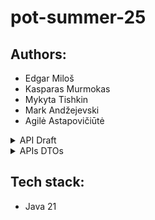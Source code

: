 # pot-summer-25
## Authors:
- Edgar Miloš
- Kasparas Murmokas
- Mykyta Tishkin
- Mark Andžejevski
- Agilė Astapovičiūtė  

<details><summary> API Draft</summary>
## Base URL
```
https://api.ibta.com/v1
```

### Company Management
```
GET    /companies                    # Get all companies / Search by name, country code, status
POST   /companies                    # Create new company profile
GET    /companies/{id}               # View company details
PUT    /companies/{id}               # Update company profile
DELETE /companies/{id}               # Deactivate company
GET    /companies/{id}/users         # View users for a specific company
GET    /companies/{id}/packages      # View packages for a specific company
GET    /companies/{id}/claims        # View claims for a specific company
```

### User Management
```
GET    /users                        # Get all users / Search by name, email, etc.
POST   /users                        # Create new user (company-level or consumer-level)
GET    /users/{id}                   # View user details
PUT    /users/{id}                   # Update user profile
DELETE /users/{id}                   # Deactivate user
GET    /users/{id}/roles             # View user roles
PUT    /users/{id}/roles             # Update user roles
GET    /users/{id}/functions         # View user functions
PUT    /users/{id}/functions         # Update user functions
GET    /users/{id}/claims            # View claims for a specific user
```

### Insurance Package Management 
```
GET    /packages                     # Get all packages / Search packages by name, dates, status, etc.
POST   /packages                     # Create new insurance package
GET    /packages/{id}                # View package details
PUT    /packages/{id}                # Update package (if not active)
DELETE /packages/{id}                # Deactivate package, here can be PATCH instead of DELETE
```

### Claims Management
```
GET    /claims                       # Get all claims / Search claims by claim number, user, company, etc.
POST   /claims                       # Create a claim
GET    /claims/{id}                  # View claim details
POST   /claims/{id}/approval         # Approve claim
POST   /claims/{id}/deniel           # Deny claim
PUT    /claims/{id}                  # Update claim information
```

### Enrollments
```
GET    /enrollments                  # Search enrollments
POST   /enrollments                  # Create enrollment
GET    /enrollments/{id}             # Get enrollment by ID
PUT    /enrollments/{id}             # Update enrollment
DELETE /enrollments/{id}             # Cancel enrollment
GET    /users/{id}/enrollments       # Get enrollments for user
GET    /companies/{id}/enrollments   # Get enrollments for company
```

### Benefit Package Management
```
GET    /benefits                     # Get all benefits / Search benefit packages
POST   /benefits                     # Create benefit package
GET    /benefits/{id}                # View benefit package details
PUT    /benefits/{id}                # Update benefit package
DELETE /benefits/{id}                # Delete benefit package, here can be PATCH instead of DELETE
GET    /packages/{id}/benefits       # View benefits for a specific package
```

Common HTTP Status Codes:
- `200` - Success
- `201` - Created
- `400` - Bad Request
- `401` - Unauthorized
- `403` - Forbidden
- `404` - Not Found
- `409` - Conflict
- `422` - Validation Error
- `500` - Internal Server Error
</details>

<details><summary>APIs DTOs</summary>
## Detailed Endpoint Specifications

### Companies Endpoints

#### GET /companies
**Query Parameters:**
- `name` (optional): Company name filter
- `country_code` (optional): Country code filter
- `status` (optional): Active/Inactive filter
- `page` (optional): Page number for pagination
- `size` (optional): Page size for pagination

**Response DTO:**
```json
{
  "companies": [
    {
      "id": "uuid",
      "name": "string",
      "country_code": "string",
      "address": "string",
      "phone": "string",
      "email": "string",
      "website": "string",
      "status": "ACTIVE|INACTIVE",
      "created_at": "datetime",
      "updated_at": "datetime"
    }
  ],
  "total": 100,
  "page": 1,
  "size": 20
}
```

#### POST /companies
**Request DTO:**
```json
{
  "name": "string",
  "country_code": "string",
  "address": "string",
  "phone": "string",
  "email": "string",
  "website": "string",
  "admin_user": {
    "first_name": "string",
    "last_name": "string",
    "username": "string",
    "email": "string",
    "phone": "string",
    "date_of_birth": "date",
    "ssn": "string"
  }
}
```

**Response DTO:**
```json
{
  "id": "uuid",
  "name": "string",
  "country_code": "string",
  "address": "string",
  "phone": "string",
  "email": "string",
  "website": "string",
  "status": "ACTIVE",
  "created_at": "datetime",
  "updated_at": "datetime"
}
```

#### GET /companies/{id}
**Response DTO:**
```json
{
  "id": "uuid",
  "name": "string",
  "country_code": "string",
  "address": "string",
  "phone": "string",
  "email": "string",
  "website": "string",
  "status": "ACTIVE|INACTIVE",
  "created_at": "datetime",
  "updated_at": "datetime"
}
```

#### PUT /companies/{id}
**Request DTO:**
```json
{
  "name": "string",
  "country_code": "string",
  "address": "string",
  "phone": "string",
  "email": "string",
  "website": "string"
}
```

**Response DTO:**
```json
{
  "id": "uuid",
  "name": "string",
  "country_code": "string",
  "address": "string",
  "phone": "string",
  "email": "string",
  "website": "string",
  "status": "ACTIVE|INACTIVE",
  "created_at": "datetime",
  "updated_at": "datetime"
}
```

#### GET /companies/{id}/users
**Response DTO:**
```json
{
  "users": [
    {
      "id": "uuid",
      "first_name": "string",
      "last_name": "string",
      "username": "string",
      "email": "string",
      "phone": "string",
      "date_of_birth": "date",
      "ssn": "string",
      "status": "ACTIVE|INACTIVE",
      "roles": ["string"],
      "created_at": "datetime"
    }
  ],
  "total": 100,
  "page": 1,
  "size": 20
}
```

#### GET /companies/{id}/packages
**Response DTO:**
```json
{
  "packages": [
    {
      "id": "uuid",
      "name": "string",
      "start_date": "date",
      "end_date": "date",
      "payroll_frequency": "WEEKLY|BIWEEKLY|MONTHLY",
      "status": "INITIALIZED|ACTIVE|INACTIVE",
      "created_at": "datetime"
    }
  ],
  "total": 100,
  "page": 1,
  "size": 20
}
```

#### GET /companies/{id}/claims
**Response DTO:**
```json
{
  "claims": [
    {
      "id": "uuid",
      "claim_number": "string",
      "user_id": "uuid",
      "type": "MEDICAL|PHARMACY|DENTAL|VISION",
      "amount": "decimal",
      "description": "string",
      "status": "PENDING|APPROVED|DENIED",
      "submitted_date": "datetime",
      "processed_date": "datetime"
    }
  ],
  "total": 100,
  "page": 1,
  "size": 20
}
```

### Users Endpoints

#### GET /users
**Query Parameters:**
- `name` (optional): User name filter
- `email` (optional): Email filter
- `date_of_birth` (optional): Date of birth filter
- `status` (optional): Active/Inactive filter
- `ssn` (optional): SSN filter
- `function` (optional): Role/function filter
- `company_id` (optional): Company filter
- `page` (optional): Page number
- `size` (optional): Page size

**Response DTO:**
```json
{
  "users": [
    {
      "id": "uuid",
      "first_name": "string",
      "last_name": "string",
      "username": "string",
      "email": "string",
      "phone": "string",
      "date_of_birth": "date",
      "ssn": "string",
      "status": "ACTIVE|INACTIVE",
      "company_id": "uuid",
      "roles": ["string"],
      "created_at": "datetime",
      "updated_at": "datetime"
    }
  ],
  "total": 100,
  "page": 1,
  "size": 20
}
```

#### POST /users
**Request DTO:**
```json
{
  "first_name": "string",
  "last_name": "string",
  "username": "string",
  "email": "string",
  "phone": "string",
  "date_of_birth": "date",
  "ssn": "string",
  "company_id": "uuid",
  "roles": ["string"],
  "password": "string"
}
```

**Response DTO:**
```json
{
  "id": "uuid",
  "first_name": "string",
  "last_name": "string",
  "username": "string",
  "email": "string",
  "phone": "string",
  "date_of_birth": "date",
  "ssn": "string",
  "status": "ACTIVE",
  "company_id": "uuid",
  "roles": ["string"],
  "created_at": "datetime",
  "updated_at": "datetime"
}
```

#### GET /users/{id}
**Response DTO:**
```json
{
  "id": "uuid",
  "first_name": "string",
  "last_name": "string",
  "username": "string",
  "email": "string",
  "phone": "string",
  "date_of_birth": "date",
  "ssn": "string",
  "status": "ACTIVE|INACTIVE",
  "company_id": "uuid",
  "roles": ["string"],
  "created_at": "datetime",
  "updated_at": "datetime"
}
```

#### PUT /users/{id}
**Request DTO:**
```json
{
  "first_name": "string",
  "last_name": "string",
  "email": "string",
  "phone": "string",
  "date_of_birth": "date",
  "ssn": "string"
}
```

**Response DTO:**
```json
{
  "id": "uuid",
  "first_name": "string",
  "last_name": "string",
  "username": "string",
  "email": "string",
  "phone": "string",
  "date_of_birth": "date",
  "ssn": "string",
  "status": "ACTIVE|INACTIVE",
  "company_id": "uuid",
  "roles": ["string"],
  "created_at": "datetime",
  "updated_at": "datetime"
}
```

#### GET /users/{id}/roles
**Response DTO:**
```json
{
  "roles": [
    {
      "id": "uuid",
      "name": "string",
      "description": "string"
    }
  ]
}
```

#### PUT /users/{id}/roles
**Request DTO:**
```json
{
  "role_ids": ["uuid"]
}
```

**Response DTO:**
```json
{
  "roles": [
    {
      "id": "uuid",
      "name": "string",
      "description": "string"
    }
  ]
}
```

#### GET /users/{id}/functions
**Response DTO:**
```json
{
  "functions": [
    {
      "id": "uuid",
      "name": "string",
      "description": "string"
    }
  ]
}
```

#### PUT /users/{id}/functions
**Request DTO:**
```json
{
  "function_ids": ["uuid"]
}
```

**Response DTO:**
```json
{
  "functions": [
    {
      "id": "uuid",
      "name": "string",
      "description": "string"
    }
  ]
}
```

### Insurance Packages Endpoints

#### GET /packages
**Query Parameters:**
- `name` (optional): Package name filter
- `start_date` (optional): Start date filter
- `end_date` (optional): End date filter
- `status` (optional): Status filter (INITIALIZED|ACTIVE|INACTIVE)
- `payroll_frequency` (optional): Payroll frequency filter
- `company_id` (optional): Company filter
- `page` (optional): Page number
- `size` (optional): Page size

**Response DTO:**
```json
{
  "packages": [
    {
      "id": "uuid",
      "name": "string",
      "company_id": "uuid",
      "start_date": "date",
      "end_date": "date",
      "payroll_frequency": "WEEKLY|BIWEEKLY|MONTHLY",
      "status": "INITIALIZED|ACTIVE|INACTIVE",
      "created_at": "datetime",
      "updated_at": "datetime"
    }
  ],
  "total": 100,
  "page": 1,
  "size": 20
}
```

#### POST /packages
**Request DTO:**
```json
{
  "name": "string",
  "company_id": "uuid",
  "start_date": "date",
  "end_date": "date",
  "payroll_frequency": "WEEKLY|BIWEEKLY|MONTHLY"
}
```

**Response DTO:**
```json
{
  "id": "uuid",
  "name": "string",
  "company_id": "uuid",
  "start_date": "date",
  "end_date": "date",
  "payroll_frequency": "WEEKLY|BIWEEKLY|MONTHLY",
  "status": "INITIALIZED",
  "created_at": "datetime",
  "updated_at": "datetime"
}
```

#### GET /packages/{id}
**Response DTO:**
```json
{
  "id": "uuid",
  "name": "string",
  "company_id": "uuid",
  "start_date": "date",
  "end_date": "date",
  "payroll_frequency": "WEEKLY|BIWEEKLY|MONTHLY",
  "status": "INITIALIZED|ACTIVE|INACTIVE",
  "created_at": "datetime",
  "updated_at": "datetime"
}
```

#### PUT /packages/{id}
**Request DTO:**
```json
{
  "name": "string",
  "start_date": "date",
  "end_date": "date",
  "payroll_frequency": "WEEKLY|BIWEEKLY|MONTHLY"
}
```

**Response DTO:**
```json
{
  "id": "uuid",
  "name": "string",
  "company_id": "uuid",
  "start_date": "date",
  "end_date": "date",
  "payroll_frequency": "WEEKLY|BIWEEKLY|MONTHLY",
  "status": "INITIALIZED|ACTIVE|INACTIVE",
  "created_at": "datetime",
  "updated_at": "datetime"
}
```

### Claims Endpoints

#### GET /claims
**Query Parameters:**
- `claim_number` (optional): Claim number filter
- `user_id` (optional): User filter
- `company_id` (optional): Company filter
- `status` (optional): Status filter (PENDING|APPROVED|DENIED)
- `date_from` (optional): Date range from
- `date_to` (optional): Date range to
- `page` (optional): Page number
- `size` (optional): Page size

**Response DTO:**
```json
{
  "claims": [
    {
      "id": "uuid",
      "claim_number": "string",
      "user_id": "uuid",
      "company_id": "uuid",
      "enrollment_id": "uuid",
      "type": "MEDICAL|PHARMACY|DENTAL|VISION",
      "amount": "decimal",
      "description": "string",
      "status": "PENDING|APPROVED|DENIED",
      "submitted_date": "datetime",
      "processed_date": "datetime",
      "approved_amount": "decimal",
      "denied_reason": "string",
      "notes": "string"
    }
  ],
  "total": 100,
  "page": 1,
  "size": 20
}
```

#### POST /claims
**Request DTO:**
```json
{
  "user_id": "uuid",
  "enrollment_id": "uuid",
  "type": "MEDICAL|PHARMACY|DENTAL|VISION",
  "amount": "decimal",
  "description": "string",
  "attachments": ["string"]
}
```

**Response DTO:**
```json
{
  "id": "uuid",
  "claim_number": "string",
  "user_id": "uuid",
  "company_id": "uuid",
  "enrollment_id": "uuid",
  "type": "MEDICAL|PHARMACY|DENTAL|VISION",
  "amount": "decimal",
  "description": "string",
  "status": "PENDING",
  "submitted_date": "datetime",
  "created_at": "datetime"
}
```

#### GET /claims/{id}
**Response DTO:**
```json
{
  "id": "uuid",
  "claim_number": "string",
  "user_id": "uuid",
  "company_id": "uuid",
  "enrollment_id": "uuid",
  "type": "MEDICAL|PHARMACY|DENTAL|VISION",
  "amount": "decimal",
  "description": "string",
  "status": "PENDING|APPROVED|DENIED",
  "submitted_date": "datetime",
  "processed_date": "datetime",
  "approved_amount": "decimal",
  "denied_reason": "string",
  "notes": "string",
  "attachments": [
    {
      "id": "uuid",
      "file_name": "string",
      "file_size": "number",
      "mime_type": "string",
      "uploaded_at": "datetime"
    }
  ],
  "created_at": "datetime",
  "updated_at": "datetime"
}
```

#### POST /claims/{id}/approval
**Request DTO:**
```json
{
  "notes": "string",
  "approved_amount": "decimal"
}
```

**Response DTO:**
```json
{
  "id": "uuid",
  "claim_number": "string",
  "status": "APPROVED",
  "approved_amount": "decimal",
  "processed_date": "datetime",
  "notes": "string"
}
```

#### POST /claims/{id}/deniel
**Request DTO:**
```json
{
  "notes": "string",
  "reason": "string"
}
```

**Response DTO:**
```json
{
  "id": "uuid",
  "claim_number": "string",
  "status": "DENIED",
  "denied_reason": "string",
  "processed_date": "datetime",
  "notes": "string"
}
```

#### PUT /claims/{id}
**Request DTO:**
```json
{
  "description": "string",
  "amount": "decimal",
  "notes": "string"
}
```

**Response DTO:**
```json
{
  "id": "uuid",
  "claim_number": "string",
  "user_id": "uuid",
  "company_id": "uuid",
  "enrollment_id": "uuid",
  "type": "MEDICAL|PHARMACY|DENTAL|VISION",
  "amount": "decimal",
  "description": "string",
  "status": "PENDING|APPROVED|DENIED",
  "submitted_date": "datetime",
  "processed_date": "datetime",
  "approved_amount": "decimal",
  "denied_reason": "string",
  "notes": "string",
  "updated_at": "datetime"
}
```

#### GET /users/{id}/claims
**Response DTO:**
```json
{
  "claims": [
    {
      "id": "uuid",
      "claim_number": "string",
      "type": "MEDICAL|PHARMACY|DENTAL|VISION",
      "amount": "decimal",
      "description": "string",
      "status": "PENDING|APPROVED|DENIED",
      "submitted_date": "datetime",
      "processed_date": "datetime",
      "approved_amount": "decimal",
      "denied_reason": "string"
    }
  ],
  "total": 100,
  "page": 1,
  "size": 20
}
```

### Benefit Packages Endpoints

#### GET /benefits
**Query Parameters:**
- `name` (optional): Benefit name filter
- `type` (optional): Benefit type filter
- `page` (optional): Page number
- `size` (optional): Page size

**Response DTO:**
```json
{
  "benefits": [
    {
      "id": "uuid",
      "name": "string",
      "description": "string",
      "type": "MEDICAL|DENTAL|VISION|PHARMACY|LIFE|DISABILITY",
      "coverage_percentage": "decimal",
      "deductible_amount": "decimal",
      "max_benefit_amount": "decimal",
      "created_at": "datetime",
      "updated_at": "datetime"
    }
  ],
  "total": 100,
  "page": 1,
  "size": 20
}
```

#### POST /benefits
**Request DTO:**
```json
{
  "name": "string",
  "description": "string",
  "type": "MEDICAL|DENTAL|VISION|PHARMACY|LIFE|DISABILITY",
  "coverage_percentage": "decimal",
  "deductible_amount": "decimal",
  "max_benefit_amount": "decimal"
}
```

**Response DTO:**
```json
{
  "id": "uuid",
  "name": "string",
  "description": "string",
  "type": "MEDICAL|DENTAL|VISION|PHARMACY|LIFE|DISABILITY",
  "coverage_percentage": "decimal",
  "deductible_amount": "decimal",
  "max_benefit_amount": "decimal",
  "created_at": "datetime",
  "updated_at": "datetime"
}
```

#### GET /benefits/{id}
**Response DTO:**
```json
{
  "id": "uuid",
  "name": "string",
  "description": "string",
  "type": "MEDICAL|DENTAL|VISION|PHARMACY|LIFE|DISABILITY",
  "coverage_percentage": "decimal",
  "deductible_amount": "decimal",
  "max_benefit_amount": "decimal",
  "created_at": "datetime",
  "updated_at": "datetime"
}
```

#### PUT /benefits/{id}
**Request DTO:**
```json
{
  "name": "string",
  "description": "string",
  "coverage_percentage": "decimal",
  "deductible_amount": "decimal",
  "max_benefit_amount": "decimal"
}
```

**Response DTO:**
```json
{
  "id": "uuid",
  "name": "string",
  "description": "string",
  "type": "MEDICAL|DENTAL|VISION|PHARMACY|LIFE|DISABILITY",
  "coverage_percentage": "decimal",
  "deductible_amount": "decimal",
  "max_benefit_amount": "decimal",
  "created_at": "datetime",
  "updated_at": "datetime"
}
```

#### GET /packages/{id}/benefits
**Response DTO:**
```json
{
  "benefits": [
    {
      "id": "uuid",
      "name": "string",
      "description": "string",
      "type": "MEDICAL|DENTAL|VISION|PHARMACY|LIFE|DISABILITY",
      "coverage_percentage": "decimal",
      "deductible_amount": "decimal",
      "max_benefit_amount": "decimal"
    }
  ]
}
```

### Enrollments Endpoints

#### GET /enrollments
**Query Parameters:**
- `user_id` (optional): User filter
- `company_id` (optional): Company filter
- `package_id` (optional): Package filter
- `status` (optional): Status filter
- `page` (optional): Page number
- `size` (optional): Page size

**Response DTO:**
```json
{
  "enrollments": [
    {
      "id": "uuid",
      "user_id": "uuid",
      "company_id": "uuid",
      "package_id": "uuid",
      "election_amount": "decimal",
      "contribution_amount": "decimal",
      "status": "ACTIVE|INACTIVE|PENDING",
      "effective_date": "date",
      "end_date": "date",
      "created_at": "datetime"
    }
  ],
  "total": 100,
  "page": 1,
  "size": 20
}
```

#### GET /enrollments/{id}
**Response DTO:**
```json
{
  "id": "uuid",
  "user_id": "uuid",
  "company_id": "uuid",
  "package_id": "uuid",
  "election_amount": "decimal",
  "contribution_amount": "decimal",
  "status": "ACTIVE|INACTIVE|PENDING",
  "effective_date": "date",
  "end_date": "date",
  "created_at": "datetime",
  "updated_at": "datetime"
}
```

#### GET /users/{id}/enrollments
**Response DTO:**
```json
{
  "enrollments": [
    {
      "id": "uuid",
      "package_id": "uuid",
      "election_amount": "decimal",
      "contribution_amount": "decimal",
      "status": "ACTIVE|INACTIVE|PENDING",
      "effective_date": "date",
      "end_date": "date",
      "package": {
        "id": "uuid",
        "name": "string",
        "payroll_frequency": "WEEKLY|BIWEEKLY|MONTHLY"
      }
    }
  ],
  "total": 100,
  "page": 1,
  "size": 20
}
```

#### GET /companies/{id}/enrollments
**Response DTO:**
```json
{
  "enrollments": [
    {
      "id": "uuid",
      "user_id": "uuid",
      "package_id": "uuid",
      "election_amount": "decimal",
      "contribution_amount": "decimal",
      "status": "ACTIVE|INACTIVE|PENDING",
      "effective_date": "date",
      "end_date": "date",
      "user": {
        "id": "uuid",
        "first_name": "string",
        "last_name": "string",
        "email": "string"
      },
      "package": {
        "id": "uuid",
        "name": "string",
        "payroll_frequency": "WEEKLY|BIWEEKLY|MONTHLY"
      }
    }
  ],
  "total": 100,
  "page": 1,
  "size": 20
}
```

## Error Responses

All endpoints return consistent error responses:

```json
{
  "error": {
    "code": "string",
    "message": "string",
    "details": "object"
  }
}
```
</details>

## Tech stack:
- Java 21